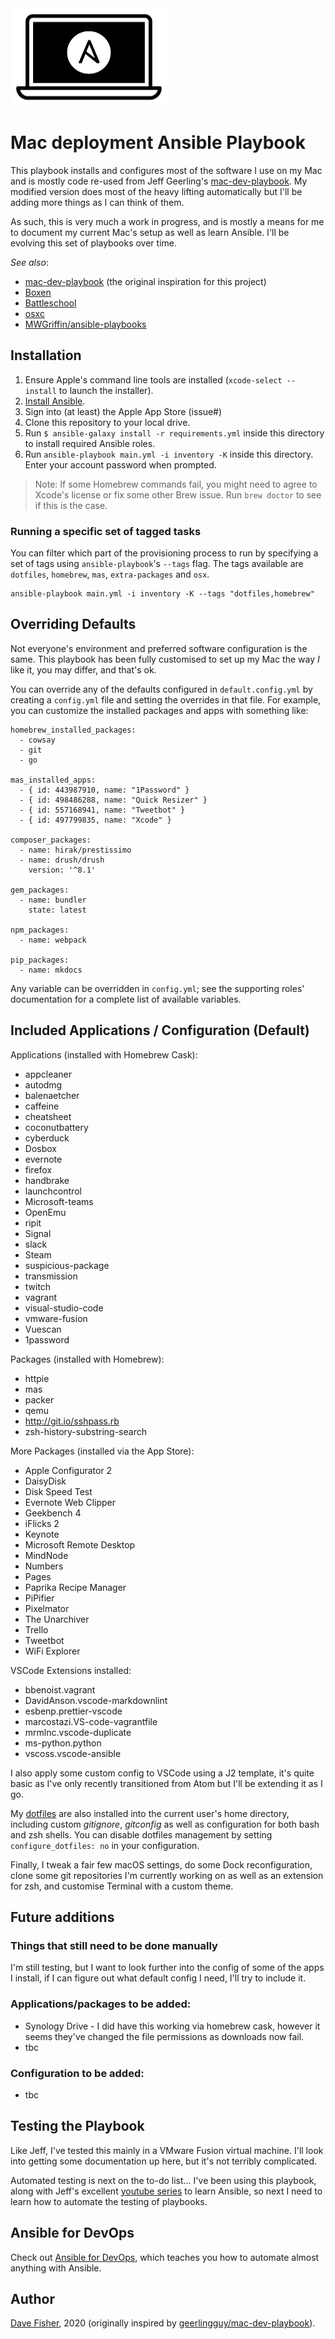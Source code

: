 <img src="https://raw.githubusercontent.com/geerlingguy/mac-dev-playbook/master/files/Mac-Dev-Playbook-Logo.png" width="250" height="156" alt="Mac Dev Playbook Logo" />

# Mac deployment Ansible Playbook


This playbook installs and configures most of the software I use on my Mac and is mostly code re-used from Jeff Geerling's [mac-dev-playbook](https://github.com/geerlingguy/mac-dev-playbook). My modified version does most of the heavy lifting automatically but I'll be adding more things as I can think of them.

As such, this is very much a work in progress, and is mostly a means for me to document my current Mac's setup as well as learn Ansible. I'll be evolving this set of playbooks over time.

*See also*:

  - [mac-dev-playbook](https://github.com/geerlingguy/mac-dev-playbook) (the original inspiration for this project)
  - [Boxen](https://github.com/boxen)
  - [Battleschool](http://spencer.gibb.us/blog/2014/02/03/introducing-battleschool)
  - [osxc](https://github.com/osxc)
  - [MWGriffin/ansible-playbooks](https://github.com/MWGriffin/ansible-playbooks)

## Installation

  1. Ensure Apple's command line tools are installed (`xcode-select --install` to launch the installer).
  2. [Install Ansible](http://docs.ansible.com/intro_installation.html).
  3. Sign into (at least) the Apple App Store (issue#)
  4. Clone this repository to your local drive.
  5. Run `$ ansible-galaxy install -r requirements.yml` inside this directory to install required Ansible roles.
  6. Run `ansible-playbook main.yml -i inventory -K` inside this directory. Enter your account password when prompted.

> Note: If some Homebrew commands fail, you might need to agree to Xcode's license or fix some other Brew issue. Run `brew doctor` to see if this is the case.

### Running a specific set of tagged tasks

You can filter which part of the provisioning process to run by specifying a set of tags using `ansible-playbook`'s `--tags` flag. The tags available are `dotfiles`, `homebrew`, `mas`, `extra-packages` and `osx`.

    ansible-playbook main.yml -i inventory -K --tags "dotfiles,homebrew"

## Overriding Defaults

Not everyone's environment and preferred software configuration is the same. This playbook has been fully customised to set up my Mac the way *I* like it, you may differ, and that's ok.

You can override any of the defaults configured in `default.config.yml` by creating a `config.yml` file and setting the overrides in that file. For example, you can customize the installed packages and apps with something like:

    homebrew_installed_packages:
      - cowsay
      - git
      - go
    
    mas_installed_apps:
      - { id: 443987910, name: "1Password" }
      - { id: 498486288, name: "Quick Resizer" }
      - { id: 557168941, name: "Tweetbot" }
      - { id: 497799835, name: "Xcode" }
    
    composer_packages:
      - name: hirak/prestissimo
      - name: drush/drush
        version: '^8.1'
    
    gem_packages:
      - name: bundler
        state: latest
    
    npm_packages:
      - name: webpack
    
    pip_packages:
      - name: mkdocs

Any variable can be overridden in `config.yml`; see the supporting roles' documentation for a complete list of available variables.

## Included Applications / Configuration (Default)

Applications (installed with Homebrew Cask):

  - appcleaner
  - autodmg
  - balenaetcher
  - caffeine
  - cheatsheet
  - coconutbattery
  - cyberduck
  - Dosbox
  - evernote
  - firefox
  - handbrake
  - launchcontrol
  - Microsoft-teams
  - OpenEmu
  - ripit
  - Signal
  - slack
  - Steam
  - suspicious-package
  - transmission
  - twitch
  - vagrant
  - visual-studio-code
  - vmware-fusion
  - Vuescan
  - 1password

Packages (installed with Homebrew):

  - httpie
  - mas
  - packer
  - qemu
  - http://git.io/sshpass.rb
  - zsh-history-substring-search
  
More Packages (installed via the App Store):

- Apple Configurator 2
- DaisyDisk
- Disk Speed Test
- Evernote Web Clipper
- Geekbench 4
- iFlicks 2
- Keynote
- Microsoft Remote Desktop
- MindNode
- Numbers
- Pages
- Paprika Recipe Manager
- PiPifier
- Pixelmator
- The Unarchiver
- Trello
- Tweetbot
- WiFi Explorer

VSCode Extensions installed:

 - bbenoist.vagrant
 - DavidAnson.vscode-markdownlint
 - esbenp.prettier-vscode
 - marcostazi.VS-code-vagrantfile
 - mrmlnc.vscode-duplicate
 - ms-python.python
 - vscoss.vscode-ansible

I also apply some custom config to VSCode using a J2 template, it's quite basic as I've only recently transitioned from Atom but I'll be extending it as I go.

My [dotfiles](https://github.com/fishd72/dotfiles) are also installed into the current user's home directory, including custom *gitignore*, *gitconfig* as well as configuration for both bash and zsh shells. You can disable dotfiles management by setting `configure_dotfiles: no` in your configuration.

Finally, I tweak a fair few macOS settings, do some Dock reconfiguration, clone some git repositories I'm currently working on as well as an extension for zsh, and customise Terminal with a custom theme.


## Future additions

### Things that still need to be done manually

I'm still testing, but I want to look further into the config of some of the apps I install, if I can figure out what default config I need, I'll try to include it.

### Applications/packages to be added:

  - Synology Drive - I did have this working via homebrew cask, however it seems they've changed the file permissions as downloads now fail.
  - tbc

### Configuration to be added:

  - tbc

## Testing the Playbook

Like Jeff, I've tested this mainly in a VMware Fusion virtual machine. I'll look into getting some documentation up here, but it's not terribly complicated.

Automated testing is next on the to-do list... I've been using this playbook, along with Jeff's excellent [youtube series](https://www.youtube.com/playlist?list=PL2_OBreMn7FplshFCWYlaN2uS8et9RjNG) to learn Ansible, so next I need to learn how to automate the testing of playbooks.

## Ansible for DevOps

Check out [Ansible for DevOps](https://www.ansiblefordevops.com/), which teaches you how to automate almost anything with Ansible.

## Author

[Dave Fisher](https://github.com/fishd72), 2020 (originally inspired by [geerlingguy/mac-dev-playbook](https://github.com/geerlingguy/mac-dev-playbook)).
